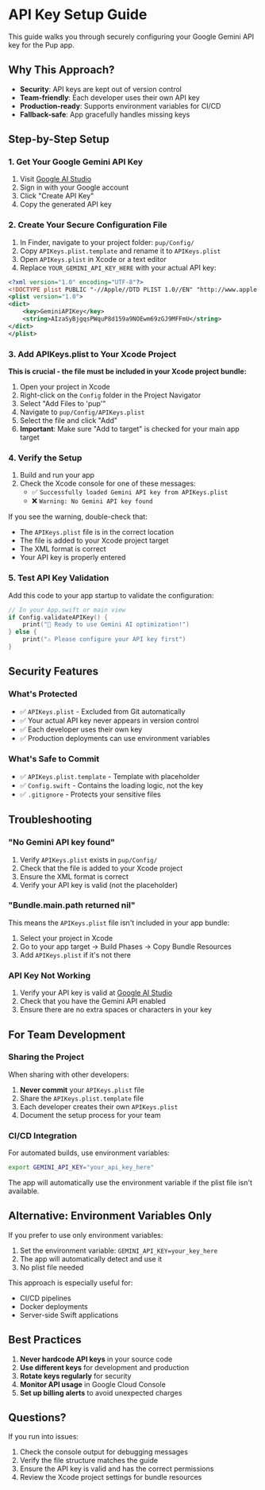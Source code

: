 # API Key Setup Guide

This guide walks you through securely configuring your Google Gemini API key for the Pup app.

## Why This Approach?

- **Security**: API keys are kept out of version control
- **Team-friendly**: Each developer uses their own API key
- **Production-ready**: Supports environment variables for CI/CD
- **Fallback-safe**: App gracefully handles missing keys

## Step-by-Step Setup

### 1. Get Your Google Gemini API Key

1. Visit [Google AI Studio](https://makersuite.google.com/app/apikey)
2. Sign in with your Google account
3. Click "Create API Key"
4. Copy the generated API key

### 2. Create Your Secure Configuration File

1. In Finder, navigate to your project folder: `pup/Config/`
2. Copy `APIKeys.plist.template` and rename it to `APIKeys.plist`
3. Open `APIKeys.plist` in Xcode or a text editor
4. Replace `YOUR_GEMINI_API_KEY_HERE` with your actual API key:

```xml
<?xml version="1.0" encoding="UTF-8"?>
<!DOCTYPE plist PUBLIC "-//Apple//DTD PLIST 1.0//EN" "http://www.apple.com/DTDs/PropertyList-1.0.dtd">
<plist version="1.0">
<dict>
    <key>GeminiAPIKey</key>
    <string>AIzaSyBjgqsPWquP8d159a9NOEwm69zGJ9MFFmU</string>
</dict>
</plist>
```

### 3. Add APIKeys.plist to Your Xcode Project

**This is crucial - the file must be included in your Xcode project bundle:**

1. Open your project in Xcode
2. Right-click on the `Config` folder in the Project Navigator
3. Select "Add Files to 'pup'"
4. Navigate to `pup/Config/APIKeys.plist`
5. Select the file and click "Add"
6. **Important**: Make sure "Add to target" is checked for your main app target

### 4. Verify the Setup

1. Build and run your app
2. Check the Xcode console for one of these messages:
   - ✅ `Successfully loaded Gemini API key from APIKeys.plist`
   - ❌ `Warning: No Gemini API key found`

If you see the warning, double-check that:
- The `APIKeys.plist` file is in the correct location
- The file is added to your Xcode project target
- The XML format is correct
- Your API key is properly entered

### 5. Test API Key Validation

Add this code to your app startup to validate the configuration:

```swift
// In your App.swift or main view
if Config.validateAPIKey() {
    print("🚀 Ready to use Gemini AI optimization!")
} else {
    print("⚠️ Please configure your API key first")
}
```

## Security Features

### What's Protected

- ✅ `APIKeys.plist` - Excluded from Git automatically
- ✅ Your actual API key never appears in version control
- ✅ Each developer uses their own key
- ✅ Production deployments can use environment variables

### What's Safe to Commit

- ✅ `APIKeys.plist.template` - Template with placeholder
- ✅ `Config.swift` - Contains the loading logic, not the key
- ✅ `.gitignore` - Protects your sensitive files

## Troubleshooting

### "No Gemini API key found"

1. Verify `APIKeys.plist` exists in `pup/Config/`
2. Check that the file is added to your Xcode project
3. Ensure the XML format is correct
4. Verify your API key is valid (not the placeholder)

### "Bundle.main.path returned nil"

This means the `APIKeys.plist` file isn't included in your app bundle:

1. Select your project in Xcode
2. Go to your app target → Build Phases → Copy Bundle Resources
3. Add `APIKeys.plist` if it's not there

### API Key Not Working

1. Verify your API key is valid at [Google AI Studio](https://makersuite.google.com/app/apikey)
2. Check that you have the Gemini API enabled
3. Ensure there are no extra spaces or characters in your key

## For Team Development

### Sharing the Project

When sharing with other developers:

1. **Never commit** your `APIKeys.plist` file
2. Share the `APIKeys.plist.template` file
3. Each developer creates their own `APIKeys.plist`
4. Document the setup process for your team

### CI/CD Integration

For automated builds, use environment variables:

```bash
export GEMINI_API_KEY="your_api_key_here"
```

The app will automatically use the environment variable if the plist file isn't available.

## Alternative: Environment Variables Only

If you prefer to use only environment variables:

1. Set the environment variable: `GEMINI_API_KEY=your_key_here`
2. The app will automatically detect and use it
3. No plist file needed

This approach is especially useful for:
- CI/CD pipelines
- Docker deployments
- Server-side Swift applications

## Best Practices

1. **Never hardcode API keys** in your source code
2. **Use different keys** for development and production
3. **Rotate keys regularly** for security
4. **Monitor API usage** in Google Cloud Console
5. **Set up billing alerts** to avoid unexpected charges

## Questions?

If you run into issues:
1. Check the console output for debugging messages
2. Verify the file structure matches the guide
3. Ensure the API key is valid and has the correct permissions
4. Review the Xcode project settings for bundle resources 